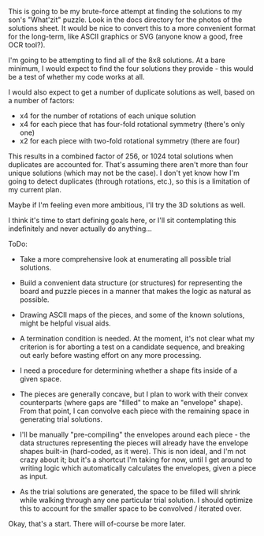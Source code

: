 This is going to be my brute-force attempt at finding the solutions to my son's
"What'zit" puzzle.  Look in the docs directory for the photos of the solutions
sheet.  It would be nice to convert this to a more convenient format for the
long-term, like ASCII graphics or SVG (anyone know a good, free OCR tool?).

I'm going to be attempting to find all of the 8x8 solutions.  At a bare
minimum, I would expect to find the four solutions they provide - this would be
a test of whether my code works at all.

I would also expect to get a number of duplicate solutions as well, based on a
number of factors:

 - x4 for the number of rotations of each unique solution
 - x4 for each piece that has four-fold rotational symmetry (there's only one)
 - x2 for each piece with two-fold rotational symmetry (there are four)

This results in a combined factor of 256, or 1024 total solutions when
duplicates are accounted for.  That's assuming there aren't more than four
unique solutions (which may not be the case).  I don't yet know how I'm going
to detect duplicates (through rotations, etc.), so this is a limitation of my
current plan.

Maybe if I'm feeling even more ambitious, I'll try the 3D solutions as well.

I think it's time to start defining goals here, or I'll sit
contemplating this indefinitely and never actually do anything...

ToDo:

 - Take a more comprehensive look at enumerating all possible trial
   solutions.

 - Build a convenient data structure (or structures) for representing
   the board and puzzle pieces in a manner that makes the logic as
   natural as possible.

 - Drawing ASCII maps of the pieces, and some of the known solutions,
   might be helpful visual aids.

 - A termination condition is needed.  At the moment, it's not clear
   what my criterion is for aborting a test on a candidate sequence,
   and breaking out early before wasting effort on any more
   processing.

 - I need a procedure for determining whether a shape fits inside of a
   given space.

 - The pieces are generally concave, but I plan to work with their
   convex counterparts (where gaps are "filled" to make an "envelope"
   shape).  From that point, I can convolve each piece with the
   remaining space in generating trial solutions.

 - I'll be manually "pre-compiling" the envelopes around each piece -
   the data structures representing the pieces will already have the
   envelope shapes built-in (hard-coded, as it were).  This is non
   ideal, and I'm not crazy about it; but it's a shortcut I'm taking
   for now, until I get around to writing logic which automatically
   calculates the envelopes, given a piece as input.

 - As the trial solutions are generated, the space to be filled will
   shrink while walking through any one particular trial solution.  I
   should optimize this to account for the smaller space to be
   convolved / iterated over.

Okay, that's a start.  There will of-course be more later.
